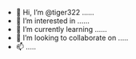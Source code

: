 - 👋 Hi, I’m @tiger322 ......
- 👀 I’m interested in ......
- 🌱 I’m currently learning ......
- 💞️ I’m looking to collaborate on .....
- 📫 .....
<!---
tiger322/tiger322 is a ✨ special ✨ repository because its `README.md` (this file) appears on your GitHub profile.
You can click the Preview link to take a look at your changes.
--->
